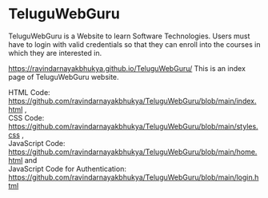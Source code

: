 # TeluguWebGuru
TeluguWebGuru is a Website to learn Software Technologies. Users must have to login with valid credentials so that they can enroll into the courses in which they are interested in.

https://ravindarnayakbhukya.github.io/TeluguWebGuru/
This is an index page of TeluguWebGuru website.

HTML Code: https://github.com/ravindarnayakbhukya/TeluguWebGuru/blob/main/index.html ,                            
CSS Code: https://github.com/ravindarnayakbhukya/TeluguWebGuru/blob/main/styles.css ,                       
JavaScript Code: https://github.com/ravindarnayakbhukya/TeluguWebGuru/blob/main/home.html and                         
JavaScript Code for Authentication: https://github.com/ravindarnayakbhukya/TeluguWebGuru/blob/main/login.html
